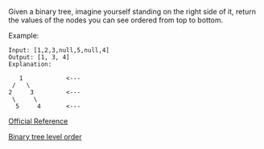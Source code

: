 Given a binary tree, imagine yourself standing on the right side of it, return the values of the nodes you can see ordered from top to bottom.

Example:
```
Input: [1,2,3,null,5,null,4]
Output: [1, 3, 4]
Explanation:

   1            <---
 /   \
2     3         <---
 \     \
  5     4       <---
```

[Official Reference](https://leetcode.com/problems/binary-tree-right-side-view/solution/)

[Binary tree level order](https://github.com/lc-dmx/Leetcode/blob/master/101-200/102%20Binary%20Tree%20Level%20Order%20Traversal/Solution.java)
